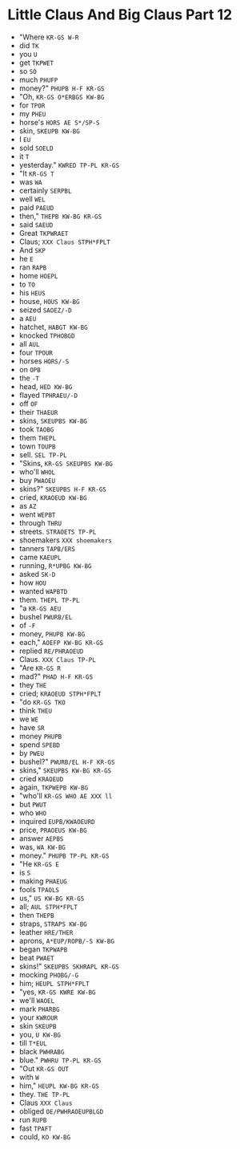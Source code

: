 # Little Claus And Big Claus Part 12

* "Where `KR-GS W-R`
* did `TK`
* you `U`
* get `TKPWET`
* so `SO`
* much `PHUFP`
* money?" `PHUPB H-F KR-GS`
* "Oh, `KR-GS O*ERBGS KW-BG`
* for `TPOR`
* my `PHEU`
* horse's `HORS AE S*/SP-S`
* skin, `SKEUPB KW-BG`
* I `EU`
* sold `SOELD`
* it `T`
* yesterday." `KWRED TP-PL KR-GS`
* "It `KR-GS T`
* was `WA`
* certainly `SERPBL`
* well `WEL`
* paid `PAEUD`
* then," `THEPB KW-BG KR-GS`
* said `SAEUD`
* Great `TKPWRAET`
* Claus; `XXX Claus STPH*FPLT`
* And `SKP`
* he `E`
* ran `RAPB`
* home `HOEPL`
* to `TO`
* his `HEUS`
* house, `HOUS KW-BG`
* seized `SAOEZ/-D`
* a `AEU`
* hatchet, `HABGT KW-BG`
* knocked `TPHOBGD`
* all `AUL`
* four `TPOUR`
* horses `HORS/-S`
* on `OPB`
* the `-T`
* head, `HED KW-BG`
* flayed `TPHRAEU/-D`
* off `OF`
* their `THAEUR`
* skins, `SKEUPBS KW-BG`
* took `TAOBG`
* them `THEPL`
* town `TOUPB`
* sell. `SEL TP-PL`
* "Skins, `KR-GS SKEUPBS KW-BG`
* who'll `WHOL`
* buy `PWAOEU`
* skins?" `SKEUPBS H-F KR-GS`
* cried, `KRAOEUD KW-BG`
* as `AZ`
* went `WEPBT`
* through `THRU`
* streets. `STRAOETS TP-PL`
* shoemakers `XXX shoemakers`
* tanners `TAPB/ERS`
* came `KAEUPL`
* running, `R*UPBG KW-BG`
* asked `SK-D`
* how `HOU`
* wanted `WAPBTD`
* them. `THEPL TP-PL`
* "a `KR-GS AEU`
* bushel `PWURB/EL`
* of `-F`
* money, `PHUPB KW-BG`
* each," `AOEFP KW-BG KR-GS`
* replied `RE/PHRAOEUD`
* Claus. `XXX Claus TP-PL`
* "Are `KR-GS R`
* mad?" `PHAD H-F KR-GS`
* they `THE`
* cried; `KRAOEUD STPH*FPLT`
* "do `KR-GS TKO`
* think `THEU`
* we `WE`
* have `SR`
* money `PHUPB`
* spend `SPEBD`
* by `PWEU`
* bushel?" `PWURB/EL H-F KR-GS`
* skins," `SKEUPBS KW-BG KR-GS`
* cried `KRAOEUD`
* again, `TKPWEPB KW-BG`
* "who'll `KR-GS WHO AE XXX ll`
* but `PWUT`
* who `WHO`
* inquired `EUPB/KWAOEURD`
* price, `PRAOEUS KW-BG`
* answer `AEPBS`
* was, `WA KW-BG`
* money." `PHUPB TP-PL KR-GS`
* "He `KR-GS E`
* is `S`
* making `PHAEUG`
* fools `TPAOLS`
* us," `US KW-BG KR-GS`
* all; `AUL STPH*FPLT`
* then `THEPB`
* straps, `STRAPS KW-BG`
* leather `HRE/THER`
* aprons, `A*EUP/ROPB/-S KW-BG`
* began `TKPWAPB`
* beat `PWAET`
* skins!" `SKEUPBS SKHRAPL KR-GS`
* mocking `PHOBG/-G`
* him; `HEUPL STPH*FPLT`
* "yes, `KR-GS KWRE KW-BG`
* we'll `WAOEL`
* mark `PHARBG`
* your `KWROUR`
* skin `SKEUPB`
* you, `U KW-BG`
* till `T*EUL`
* black `PWHRABG`
* blue." `PWHRU TP-PL KR-GS`
* "Out `KR-GS OUT`
* with `W`
* him," `HEUPL KW-BG KR-GS`
* they. `THE TP-PL`
* Claus `XXX Claus`
* obliged `OE/PWHRAOEUPBLGD`
* run `RUPB`
* fast `TPAFT`
* could, `KO KW-BG`
